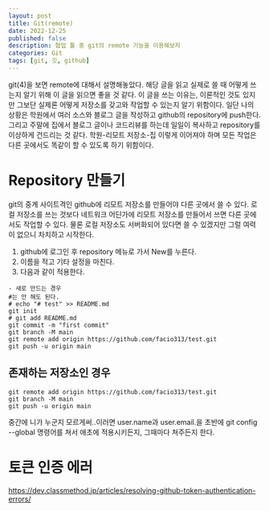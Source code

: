 ```yaml
---
layout: post
title: Git(remote)
date: 2022-12-25
published: false
description: 협업 툴 중 git의 remote 기능을 이용해보자
categories: Git
tags: [git, 깃, github]
---
```

git(4)을 보면 remote에 대해서 설명해놓았다. 해당 글을 읽고 실제로 쓸 때 어떻게 쓰는지 알기 위해 이 글을 읽으면 좋을 것 같다. 이 글을 쓰는 이유는, 이론적인 것도 있지만 그보단 실제론 어떻게 저장소를 갖고와 작업할 수 있는지 알기 위함이다. 일단 나의 상황은 학원에서 여러 소스와 블로그 글을 작성하고 github의 repository에 push한다. 그리고 주말에 집에서 블로그 글이나 코드리뷰를 하는데 일일이 복사하고 repository를 이상하게 건드리는 것 같다. 학원-리모트 저장소-집 이렇게 이어져야 하며 모든 작업은 다른 곳에서도 똑같이 할 수 있도록 하기 위함이다.

# Repository 만들기
git의 중계 사이트격인 github에 리모트 저장소를 만들어야 다른 곳에서 쓸 수 있다. 로컬 저장소를 쓰는 것보다 네트워크 어딘가에 리모트 저장소를 만들어서 쓰면 다른 곳에서도 작업할 수 있다. 물론 로컬 저장소도 서버화되어 있다면 쓸 수 있겠지만 그럴 여력이 없으니 차치하고 시작한다.  
1. github에 로그인 후 repository 메뉴로 가서 New를 누른다.
2. 이름을 적고 기타 설정을 마친다.
3. 다음과 같이 적용한다.
```
- 새로 만드는 경우
#는 안 해도 된다.
# echo "# test" >> README.md
git init
# git add README.md
git commit -m "first commit"
git branch -M main
git remote add origin https://github.com/facio313/test.git
git push -u origin main
```

## 존재하는 저장소인 경우
```
git remote add origin https://github.com/facio313/test.git
git branch -M main
git push -u origin main
```
중간에 니가 누군지 모르게써..이러면 user.name과 user.email.을 초반에 git config --global 명령어를 쳐서 애초에 적용시키든지, 그때마다 쳐주든지 한다.  





# 토큰 인증 에러
https://dev.classmethod.jp/articles/resolving-github-token-authentication-errors/